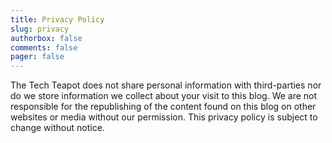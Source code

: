 ```yaml
---
title: Privacy Policy
slug: privacy
authorbox: false
comments: false
pager: false
---
```


The Tech Teapot does not share personal information with third-parties nor do we store information we collect about your visit to this blog. We are not responsible for the republishing of the content found on this blog on other websites or media without our permission. This privacy policy is subject to change without notice.
